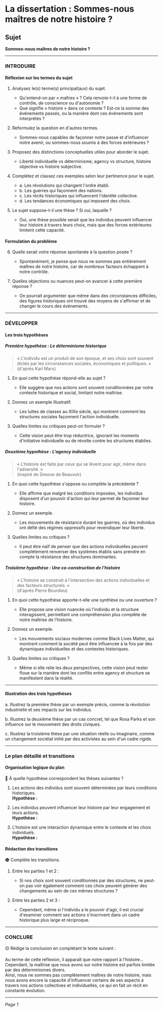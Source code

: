 # La dissertation : Sommes-nous maîtres de notre histoire ?

## Sujet
**Sommes-nous maîtres de notre histoire ?**

---

### INTRODUIRE

#### Réflexion sur les termes du sujet

1. Analysez le(s) terme(s) principal(aux) du sujet.
   - Qu'entend-on par « maîtres » ? Cela renvoie-t-il à une forme de contrôle, de conscience ou d'autonomie ?
   - Que signifie « histoire » dans ce contexte ? Est-ce la somme des événements passés, ou la manière dont ces événements sont interprétés ?

2. Reformulez la question en d'autres termes.
   - Sommes-nous capables de façonner notre passé et d'influencer notre avenir, ou sommes-nous soumis à des forces extérieures ?

3. Proposez des distinctions conceptuelles utiles pour aborder le sujet.
   - Liberté individuelle vs déterminisme, agency vs structure, histoire objective vs histoire subjective.

4. Complétez et classez ces exemples selon leur pertinence pour le sujet.
   - a. Les révolutions qui changent l'ordre établi.
   - b. Les guerres qui façonnent des nations.
   - c. Les récits historiques qui influencent l'identité collective.
   - d. Les tendances économiques qui imposent des choix.

5. Le sujet suppose-t-il une thèse ? Si oui, laquelle ?
   - Oui, une thèse possible serait que les individus peuvent influencer leur histoire à travers leurs choix, mais que des forces extérieures limitent cette capacité.

#### Formulation du problème

6. Quelle serait votre réponse spontanée à la question posée ?
   - Spontanément, je pense que nous ne sommes pas entièrement maîtres de notre histoire, car de nombreux facteurs échappent à notre contrôle.

7. Quelles objections ou nuances peut-on avancer à cette première réponse ?
   - On pourrait argumenter que même dans des circonstances difficiles, des figures historiques ont trouvé des moyens de s'affirmer et de changer le cours des événements.

---

### DÉVELOPPER

#### Les trois hypothèses

##### Première hypothèse : Le déterminisme historique

> « L'individu est un produit de son époque, et ses choix sont souvent dictés par les circonstances sociales, économiques et politiques. »  
> (d'après Karl Marx)

1. En quoi cette hypothèse répond-elle au sujet ?
   - Elle suggère que nos actions sont souvent conditionnées par notre contexte historique et social, limitant notre maîtrise.

2. Donnez un exemple illustratif.
   - Les luttes de classes au XIXe siècle, qui montrent comment les structures sociales façonnent l'action individuelle.

3. Quelles limites ou critiques peut-on formuler ?
   - Cette vision peut être trop réductrice, ignorant les moments d'initiative individuelle ou de révolte contre les structures établies.

##### Deuxième hypothèse : L'agency individuelle

> « L'histoire est faite par ceux qui se lèvent pour agir, même dans l'adversité. »  
> (inspiré de Simone de Beauvoir)

1. En quoi cette hypothèse s'oppose ou complète la précédente ?
   - Elle affirme que malgré les conditions imposées, les individus disposent d'un pouvoir d'action qui leur permet de façonner leur histoire.

2. Donnez un exemple.
   - Les mouvements de résistance durant les guerres, où des individus ont défié des régimes oppressifs pour revendiquer leur liberté.

3. Quelles limites ou critiques ?
   - Il peut être naïf de penser que des actions individuelles peuvent complètement renverser des systèmes établis sans prendre en compte la résistance des structures dominantes.

##### Troisième hypothèse : Une co-construction de l'histoire

> « L'histoire se construit à l'intersection des actions individuelles et des facteurs structurels. »  
> (d'après Pierre Bourdieu)

1. En quoi cette hypothèse apporte-t-elle une synthèse ou une ouverture ?
   - Elle propose une vision nuancée où l'individu et la structure interagissent, permettant une compréhension plus complète de notre maîtrise de l'histoire.

2. Donnez un exemple.
   - Les mouvements sociaux modernes comme Black Lives Matter, qui montrent comment la société peut être influencée à la fois par des dynamiques individuelles et des contextes historiques.

3. Quelles limites ou critiques ?
   - Même si elle relie les deux perspectives, cette vision peut rester floue sur la manière dont les conflits entre agency et structure se manifestent dans la réalité.

---

#### Illustration des trois hypothèses

a. Illustrez la première thèse par un exemple précis, comme la révolution industrielle et ses impacts sur les individus.

b. Illustrez la deuxième thèse par un cas concret, tel que Rosa Parks et son influence sur le mouvement des droits civiques.

c. Illustrez la troisième thèse par une situation réelle ou imaginaire, comme un changement sociétal initié par des activistes au sein d'un cadre rigide.

---

### Le plan détaillé et transitions

#### Organisation logique du plan

🔴 À quelle hypothèse correspondent les thèses suivantes ?

1. Les actions des individus sont souvent déterminées par leurs conditions historiques.  
   **Hypothèse :**
   
2. Les individus peuvent influencer leur histoire par leur engagement et leurs actions.  
   **Hypothèse :**
   
3. L'histoire est une interaction dynamique entre le contexte et les choix individuels.  
   **Hypothèse :**

#### Rédaction des transitions

🟠 Complète les transitions.

1. Entre les parties 1 et 2 :  
   - Si nos choix sont souvent conditionnés par des structures, ne peut-on pas voir également comment ces choix peuvent générer des changements au sein de ces mêmes structures ?
   
2. Entre les parties 2 et 3 :  
   - Cependant, même si l'individu a le pouvoir d'agir, il est crucial d'examiner comment ses actions s'inscrivent dans un cadre historique plus large et réciproque.

---

### CONCLURE

🟡 Rédige la conclusion en complétant le texte suivant :

Au terme de cette réflexion, il apparaît que notre rapport à l'histoire…  
Cependant, la maîtrise que nous avons sur notre histoire est parfois limitée par des déterminismes divers.  
Ainsi, nous ne sommes pas complètement maîtres de notre histoire, mais nous avons encore la capacité d'influencer certains de ses aspects à travers nos actions collectives et individuelles, ce qui en fait un récit en constante évolution.

--- 

*Page 1*